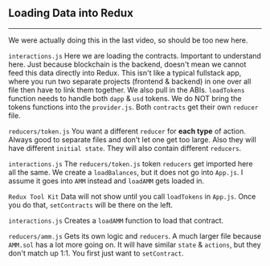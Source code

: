 ## Loading Data into Redux

---

We were actually doing this in the last video, so should be too new here.

`interactions.js`
Here we are loading the contracts.
Important to understand here. Just because blockchain is the backend, doesn't mean we cannot feed this data directly into Redux.
This isn't like a typical fullstack app, where you run two separate projects (frontend & backend) in one over all file then have to link them together.
We also pull in the ABIs.
`loadTokens` function needs to handle both `dapp` & `usd` tokens.
We do NOT bring the tokens functions into the `provider.js`. Both `contracts` get their own `reducer` file.

`reducers/token.js`
You want a different `reducer` for **each type** of action.
Always good to separate files and don't let one get too large. Also they will have different `initial state`.
They will also contain different `reducers`.

`interactions.js`
The `reducers/token.js` token `reducers` get imported here all the same.
We create a `loadBalances`, but it does not go into `App.js`.
I assume it goes into `AMM` instead and `loadAMM` gets loaded in.

`Redux Tool Kit`
Data will not show until you call `loadTokens` in `App.js`.
Once you do that, `setContracts` will be there on the left.

`interactions.js`
Creates a `loadAMM` function to load that contract.

`reducers/amm.js`
Gets its own logic and `reducers`.
A much larger file because `AMM.sol` has a lot more going on.
It will have similar `state` & `actions`, but they don't match up 1:1.
You first just want to `setContract`.
